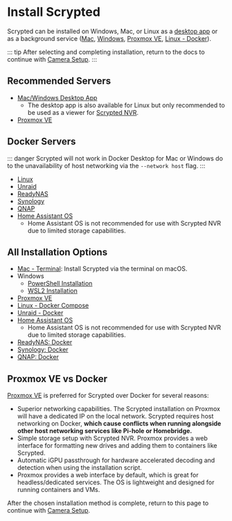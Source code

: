 <script setup lang="ts"> 
import { onMounted } from 'vue';
import ImagePopup from './src/ImagePopup.vue';
</script>

# Install Scrypted

Scrypted can be installed on Windows, Mac, or Linux as a [desktop app](/install/desktop-app) or as a background service ([Mac](/install/mac-terminal), [Windows](/install/windows-powershell), [Proxmox VE](/install/proxmox-ve), [Linux - Docker](/install/linux-docker)).

::: tip
After selecting and completing installation, return to the docs to continue with [Camera Setup](/camera-preparation.md).
:::

## Recommended Servers

- [Mac/Windows Desktop App](/install/desktop-app)
  * The desktop app is also available for Linux but only recommended to be used as a viewer for [Scrypted NVR](/scrypted-nvr/).
- [Proxmox VE](/install/proxmox-ve)

## Docker Servers

<!--@include: ./parts/proxmox-tip.md-->

::: danger
Scrypted will not work in Docker Desktop for Mac or Windows do to the unavailability of host networking via the `--network host` flag.
:::

- [Linux](/install/linux-docker)
- [Unraid](/install/unraid-docker.md)
- [ReadyNAS](https://github.com/koush/scrypted/wiki/Installation:-Docker-ReadyNAS)
- [Synology](https://github.com/koush/scrypted/wiki/Installation:-Docker-Synology-NAS)
- [QNAP](https://github.com/koush/scrypted/wiki/Installation:-Docker-QNAP-NAS)
- [Home Assistant OS](https://github.com/koush/scrypted/wiki/Installation:-Home-Assistant-OS)
  * Home Assistant OS is not recommended for use with Scrypted NVR due to limited storage capabilities.

## All Installation Options

- [Mac - Terminal](/install/mac-terminal): Install Scrypted via the terminal on macOS.
- Windows
   * [PowerShell Installation](/install/windows-powershell)
   * [WSL2 Installation](https://github.com/koush/scrypted/wiki/Installation:-WSL2-Windows)
- [Proxmox VE](/install/proxmox-ve)
- [Linux - Docker Compose](/install/linux-docker)
- [Unraid - Docker](/install/unraid-docker.md)
- [Home Assistant OS](https://github.com/koush/scrypted/wiki/Installation:-Home-Assistant-OS)
  * Home Assistant OS is not recommended for use with Scrypted NVR due to limited storage capabilities.
- [ReadyNAS: Docker](https://github.com/koush/scrypted/wiki/Installation:-Docker-ReadyNAS)
- [Synology: Docker](https://github.com/koush/scrypted/wiki/Installation:-Docker-Synology-NAS)
- [QNAP: Docker](https://github.com/koush/scrypted/wiki/Installation:-Docker-QNAP-NAS)

## Proxmox VE vs Docker

[Proxmox VE](https://www.proxmox.com) is preferred for Scrypted over Docker for several reasons:
* Superior networking capabilities. The Scrypted installation on Proxmox will have a dedicated IP on the local network. Scrypted requires host networking on Docker, **which cause conflicts when running alongside other host networking services like Pi-hole or Homebridge.**
* Simple storage setup with Scrypted NVR. Proxmox provides a web interface for formatting new drives and adding them to containers like Scrypted.
* Automatic iGPU passthrough for hardware accelerated decoding and detection when using the installation script.
* Proxmox provides a web interface by default, which is great for headless/dedicated services. The OS is lightweight and designed for running containers and VMs.


After the chosen installation method is complete, return to this page to continue with [Camera Setup](/camera-preparation.md).
